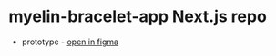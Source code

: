 # myelin-bracelet-app Next.js repo

- prototype - [open in figma](https://www.figma.com/file/z2zEIQIQ3Vhz4LcubtYLGo/Myelin-bracelet?node-id=46%3A449)
